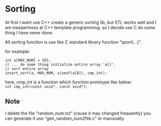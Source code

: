 Sorting
=======
At first I want use C++ create a generic sorting lib, but STL works well and I am inexpertness at C++ template programming. so I decide use C do some thing I have never done.  

All sorting funciton is use like C standard library function \"qsort(...)\".

for example:   
        
    int a[MAX_NUM] = {0};
    // ... do some thing initialize entire array 'a[]'.
    // sort entire array
    insert_sort(a, MAX_NUM, sizeof(a[0]), cmp_int);

here, cmp\_int is a function which function prototype like below:  
`int cmp_int(const void*, const void*);`

Note 
----
I delete the file "random\_num.txt" (cause it may changed frequently) you can generate it use "gen\_random\_num2file.c" or manunally.
